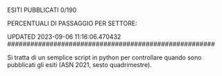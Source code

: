 ESITI PUBBLICATI 0/190 

PERCENTUALI DI PASSAGGIO PER SETTORE:

UPDATED 2023-09-06 11:16:06.470432
###################################################### 

Si tratta di un semplice script in python per controllare quando sono pubblicati gli esiti (ASN 2021, sesto quadrimestre).


